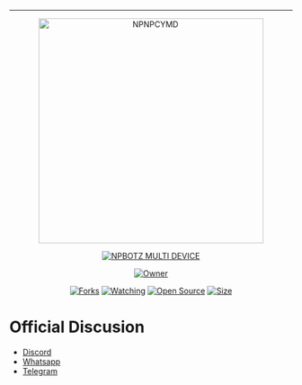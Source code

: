 -----------------------------------------------------

<p align="center">
<img src="https://raw.githubusercontent.com/NpnpicyAvailable/Source/main/8eb56a7e05f773640ef420ba1bd8bcf4.jpg" alt="NPNPCYMD" width="400"/>


</p>
<p align="center">
<a href="#"><img title="NPBOTZ MULTI DEVICE" src="https://img.shields.io/badge/NPBOTZ MULTI DEVICE-green?colorA=%23ff0000&colorB=%23017e40&style=for-the-badge"></a>
</p>
<p align="center">
<a href="https://github.com/NpnpicyAvailable/NpnpcyMD"><img title="Owner" src="https://img.shields.io/badge/Dev By Unem Team-red.svg?style=for-the-badge&logo=github"></a>
</p>
<p align="center">
<a href="https://github.com/NpnpicyAvailable/NpnpcyMD/network/members"><img title="Forks" src="https://img.shields.io/github/forks/NpnpicyAvailable/NpnpcyMD?color=red&style=flat-square"></a>
<a href="https://github.com/NpnpicyAvailable/NpnpcyMD/watchers"><img title="Watching" src="https://img.shields.io/github/watchers/NpnpicyAvailable/NpnpcyMD?label=Watchers&color=blue&style=flat-square"></a>
<a href="https://github.com/NpnpicyAvailable/NpnpcyMD"><img title="Open Source" src="https://badges.frapsoft.com/os/v2/open-source.svg?v=103"></a>
<a href="https://github.com/NpnpicyAvailable/NpnpcyMD/"><img title="Size" src="https://img.shields.io/github/repo-size/NpnpicyAvailable/NpnpcyMD?style=flat-square&color=green"></a>
</p>
</div>

# Official Discusion
- [Discord](https://discord.gg/JkMqE7tHKT)
- [Whatsapp](https://chat.whatsapp.com/FD1WHwwYrpqHKJ6quUglfS)
- [Telegram](https://t.me/linuxbotzofc)
